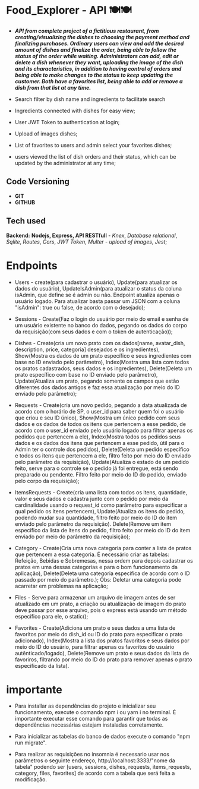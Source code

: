 # Food_Explorer - API 🍽️🍽️

- ***API from complete project of a fictitious restaurant, from creating/visualizing the dishes to choosing the payment method and finalizing purchases. Ordinary users can view and add the desired amount of dishes and finalize the order, being able to follow the status of the order while waiting. Administrators can add, edit or delete a dish whenever they want, uploading the image of the dish and its characteristics, in addition to having control of orders and being able to make changes to the status to keep updating the customer. Both have a favorites list, being able to add or remove a dish from that list at any time.***


- Search filter by dish name and ingredients to facilitate search

- Ingredients connected with dishes for easy view;

- User JWT Token to authentication at login;

- Upload of images dishes;

- List of favorites to users and admin select your favorites dishes;

- users viewed the list of dish orders and their status, which can be updated by the administrator at any time;

## Code Versioning

- **GIT**
- **GITHUB**


## Tech used

****Backend:**** **Nodejs, Express, API RESTfull** - *Knex*, *Database relational*, *Sqlite*, *Routes*, *Cors*, *JWT Token*, *Multer - upload of images*, *Jest*;


# Endpoints

- Users - create(para cadastrar o usuário), Update(para atualizar os dados do usuário), UpdateIsAdmin(para atualizar o status da coluna isAdmin, que define se é admin ou não. Endpoint atualiza apenas o usuário logado. Para atualizar basta passar um JSON com a coluna "isAdmin": true ou false, de acordo com o desejado);

- Sessions - Create(Faz o login do usuário por meio do email e senha de um usuário existente no banco do dados, pegando os dados do corpo da requisição(com seus dados e com o token de autenticação));

- Dishes - Create(cria um novo prato com os dados[name, avatar_dish, description, price, categoria] desejados e os ingredientes), Show(Mostra os dados de um prato específico e seus ingredientes com base no ID enviado pelo parâmetro), Index(Mostra uma lista com todos os pratos cadastrados, seus dados e os ingredientes), Delete(Deleta um prato específico com base no ID enviado pelo parâmetro), Update(Atualiza um prato, pegando somente os campos que estão diferentes dos dados antigos e faz essa atualização por meio do ID enviado pelo parâmetro);

- Requests - Create(cria um novo pedido, pegando a data atualizada de acordo com o horário de SP, o user_id para saber quem foi o usuário que criou e seu ID único), Show(Mostra um único pedido com seus dados e os dados de todos os itens que pertencem a esse pedido, de acordo com o user_id enviado pelo usuário logado para filtrar apenas os pedidos que pertencem a ele), Index(Mostra todos os pedidos seus dados e os dados dos itens que pertencem a esse pedido, útil para o Admin ter o controle dos pedidos), Delete(Deleta um pedido específico e todos os itens que pertencem a ele, filtro feito por meio do ID enviado pelo parâmetro da requisição), Update(Atualiza o estado de um pedido feito, serve para o controle se o pedido já foi entregue, está sendo preparado ou pendente. Filtro feito por meio do ID do pedido, enviado pelo corpo da requisição);

- ItemsRequests - Create(cria uma lista com todos os itens, quantidade, valor e seus dados e cadastra junto com o pedido por meio da cardinalidade usando o request_id como parâmetro para especificar a qual pedido os itens pertencem), Update(Atualiza os itens do pedido, podendo mudar sua quantidade, filtro feito por meio do ID do item enviado pelo parâmetro da requisição). Delete(Remove um item específico da lista de itens do pedido, filtro feito por meio do ID do item enviado por meio do parâmetro da requisição);

- Category - Create(Cria uma nova categoria para conter a lista de pratos que pertencem a essa categoria. É necessário criar as tabelas: Refeição, Bebidas e Sobremesas, nessa ordem para depois cadastrar os pratos em uma dessas categorias e para o bom funcionamento da aplicação), Delete(Deleta uma categoria específica de acordo com o ID passado por meio do parâmetro.); Obs: Deletar uma categoria pode acarretar em problemas na aplicação;

- Files - Serve para armazenar um arquivo de imagem antes de ser atualizado em um prato, a criação ou atualização de imagem do prato deve passar por esse arquivo, pois o express está usando um método específico para ele, o static();

- Favorites - Create(Adiciona um prato e seus dados a uma lista de favoritos por meio do dish_id ou ID do prato para especificar o prato adicionado), Index(Mostra a lista dos pratos favoritos e seus dados por meio do ID do usuário, para filtrar apenas os favoritos do usuário autênticado/logado), Delete(Remove um prato e seus dados da lista de favoriros, filtrando por meio do ID do prato para remover apenas o prato especificado da lista).


# importante

- Para installar as dependências do projeto e inicializar seu funcionamento, execute o comando npm i ou yarn i no terminal. É importante executar esse comando para garantir que todas as dependências necessárias estejam instaladas corretamente.

- Para inicializar as tabelas do banco de dados execute o comando "npm run migrate".

- Para realizar as requisições no insomnia é necessario usar nos parâmetros o seguinte endereço, http://localhost:3333/"nome da tabela" podendo ser [users, sessions, dishes, requests, items_requests, category, files, favorites] de acordo com a tabela que será feita a modificação.